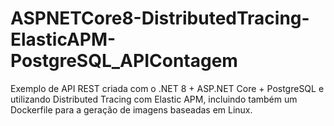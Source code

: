 # ASPNETCore8-DistributedTracing-ElasticAPM-PostgreSQL_APIContagem
Exemplo de API REST criada com o .NET 8 + ASP.NET Core + PostgreSQL e utilizando Distributed Tracing com Elastic APM, incluindo também um Dockerfile para a geração de imagens baseadas em Linux.
